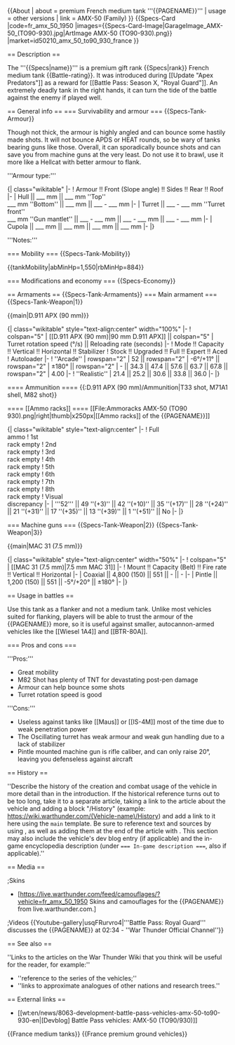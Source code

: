 {{About
| about = premium French medium tank '''{{PAGENAME}}'''
| usage = other versions
| link = AMX-50 (Family)
}}
{{Specs-Card
|code=fr_amx_50_1950
|images={{Specs-Card-Image|GarageImage_AMX-50_(TO90-930).jpg|ArtImage AMX-50 (TO90-930).png}}
|market=id50210_amx_50_to90_930_france
}}

== Description ==
<!-- ''In the description, the first part should be about the history of the creation and combat usage of the vehicle, as well as its key features. In the second part, tell the reader about the ground vehicle in the game. Insert a screenshot of the vehicle, so that if the novice player does not remember the vehicle by name, he will immediately understand what kind of vehicle the article is talking about.'' -->
The '''{{Specs|name}}''' is a premium gift rank {{Specs|rank}} French medium tank {{Battle-rating}}. It was introduced during [[Update "Apex Predators"]] as a reward for [[Battle Pass: Season X, "Royal Guard"]]. An extremely deadly tank in the right hands, it can turn the tide of the battle against the enemy if played well.

== General info ==
=== Survivability and armour ===
{{Specs-Tank-Armour}}
<!-- ''Describe armour protection. Note the most well protected and key weak areas. Appreciate the layout of modules as well as the number and location of crew members. Is the level of armour protection sufficient, is the placement of modules helpful for survival in combat? If necessary use a visual template to indicate the most secure and weak zones of the armour.'' -->

Though not thick, the armour is highly angled and can bounce some hastily made shots. It will not bounce APDS or HEAT rounds, so be wary of tanks bearing guns like those. Overall, it can sporadically bounce shots and can save you from machine guns at the very least. Do not use it to brawl, use it more like a Hellcat with better armour to flank.

'''Armour type:''' <!-- The types of armour present on the vehicle and their general locations -->
<!-- Example: * Rolled homogeneous armour (Front, Side, Rear, Hull roof)
* Cast homogeneous armour (Turret, Transmission area) -->

{| class="wikitable"
|-
! Armour !! Front (Slope angle) !! Sides !! Rear !! Roof
|-
| Hull || ___ mm || ___ mm ''Top'' <br> ___ mm ''Bottom'' || ___ mm || ___ - ___ mm
|-
| Turret || ___ - ___ mm ''Turret front'' <br> ___ mm ''Gun mantlet'' || ___ - ___ mm || ___ - ___ mm || ___ - ___ mm
|-
| Cupola || ___ mm || ___ mm || ___ mm || ___ mm
|-
|}

'''Notes:''' <!-- Any additional notes which the user needs to be aware of -->
<!-- Example: * Suspension wheels are 20 mm thick, tracks are 30 mm thick, and torsion bars are 60 mm thick. -->

=== Mobility ===
{{Specs-Tank-Mobility}}
<!-- ''Write about the mobility of the ground vehicle. Estimate the specific power and manoeuvrability, as well as the maximum speed forwards and backwards.'' -->

{{tankMobility|abMinHp=1,550|rbMinHp=884}}

=== Modifications and economy ===
{{Specs-Economy}}

== Armaments ==
{{Specs-Tank-Armaments}}
=== Main armament ===
{{Specs-Tank-Weapon|1}}
<!-- ''Give the reader information about the characteristics of the main gun. Assess its effectiveness in a battle based on the reloading speed, ballistics and the power of shells. Do not forget about the flexibility of the fire, that is how quickly the cannon can be aimed at the target, open fire on it and aim at another enemy. Add a link to the main article on the gun: <code><nowiki>{{main|Name of the weapon}}</nowiki></code>. Describe in general terms the ammunition available for the main gun. Give advice on how to use them and how to fill the ammunition storage.'' -->
{{main|D.911 APX (90 mm)}}

{| class="wikitable" style="text-align:center" width="100%"
|-
! colspan="5" | [[D.911 APX (90 mm)|90 mm D.911 APX]] || colspan="5" | Turret rotation speed (°/s) || Reloading rate (seconds)
|-
! Mode !! Capacity !! Vertical !! Horizontal !! Stabilizer
! Stock !! Upgraded !! Full !! Expert !! Aced
! Autoloader
|-
! ''Arcade''
| rowspan="2" | 52 || rowspan="2" | -6°/+11° || rowspan="2" | ±180° || rowspan="2" | - || 34.3 || 47.4 || 57.6 || 63.7 || 67.8 || rowspan="2" | 4.00
|-
! ''Realistic''
| 21.4 || 25.2 || 30.6 || 33.8 || 36.0
|-
|}

==== Ammunition ====
{{:D.911 APX (90 mm)/Ammunition|T33 shot, M71A1 shell, M82 shot}}

==== [[Ammo racks]] ====
[[File:Ammoracks AMX-50 (TO90 930).png|right|thumb|x250px|[[Ammo racks]] of the {{PAGENAME}}]]
<!-- '''Last updated: 2.25.0.21''' -->
{| class="wikitable" style="text-align:center"
|-
! Full<br>ammo
! 1st<br>rack empty
! 2nd<br>rack empty
! 3rd<br>rack empty
! 4th<br>rack empty
! 5th<br>rack empty
! 6th<br>rack empty
! 7th<br>rack empty
! 8th<br>rack empty
! Visual<br>discrepancy
|-
| '''52''' || 49&nbsp;''(+3)'' || 42&nbsp;''(+10)'' || 35&nbsp;''(+17)'' || 28&nbsp;''(+24)'' || 21&nbsp;''(+31)'' || 17&nbsp;''(+35)'' || 13&nbsp;''(+39)'' || 1&nbsp;''(+51)'' || No
|-
|}

=== Machine guns ===
{{Specs-Tank-Weapon|2}}
{{Specs-Tank-Weapon|3}}
<!-- ''Offensive and anti-aircraft machine guns not only allow you to fight some aircraft but also are effective against lightly armoured vehicles. Evaluate machine guns and give recommendations on its use.'' -->
{{main|MAC 31 (7.5 mm)}}

{| class="wikitable" style="text-align:center" width="50%"
|-
! colspan="5" | [[MAC 31 (7.5 mm)|7.5 mm MAC 31]]
|-
! Mount !! Capacity (Belt) !! Fire rate !! Vertical !! Horizontal
|-
| Coaxial || 4,800 (150) || 551 || - || -
|-
| Pintle || 1,200 (150) || 551 || -5°/+20° || ±180°
|-
|}

== Usage in battles ==
<!-- ''Describe the tactics of playing in the vehicle, the features of using vehicles in the team and advice on tactics. Refrain from creating a "guide" - do not impose a single point of view but instead give the reader food for thought. Describe the most dangerous enemies and give recommendations on fighting them. If necessary, note the specifics of the game in different modes (AB, RB, SB).'' -->

Use this tank as a flanker and not a medium tank. Unlike most vehicles suited for flanking, players will be able to trust the armour of the {{PAGENAME}} more, so it is useful against smaller, autocannon-armed vehicles like the [[Wiesel 1A4]] and [[BTR-80A]].

=== Pros and cons ===
<!-- ''Summarise and briefly evaluate the vehicle in terms of its characteristics and combat effectiveness. Mark its pros and cons in a bulleted list. Try not to use more than 6 points for each of the characteristics. Avoid using categorical definitions such as "bad", "good" and the like - use substitutions with softer forms such as "inadequate" and "effective".'' -->

'''Pros:'''
* Great mobility
* M82 Shot has plenty of TNT for devastating post-pen damage
* Armour can help bounce some shots
* Turret rotation speed is good

'''Cons:'''
* Useless against tanks like [[Maus]] or [[IS-4M]] most of the time due to weak penetration power
* The Oscillating turret has weak armour and weak gun handling due to a lack of stabilizer
* Pintle mounted machine gun is rifle caliber, and can only raise 20°, leaving you defenseless against aircraft

== History ==
<!-- ''Describe the history of the creation and combat usage of the vehicle in more detail than in the introduction. If the historical reference turns out to be too long, take it to a separate article, taking a link to the article about the vehicle and adding a block "/History" (example: <nowiki>https://wiki.warthunder.com/(Vehicle-name)/History</nowiki>) and add a link to it here using the <code>main</code> template. Be sure to reference text and sources by using <code><nowiki><ref></ref></nowiki></code>, as well as adding them at the end of the article with <code><nowiki><references /></nowiki></code>. This section may also include the vehicle's dev blog entry (if applicable) and the in-game encyclopedia description (under <code><nowiki>=== In-game description ===</nowiki></code>, also if applicable).'' -->
''Describe the history of the creation and combat usage of the vehicle in more detail than in the introduction. If the historical reference turns out to be too long, take it to a separate article, taking a link to the article about the vehicle and adding a block "/History" (example: <nowiki>https://wiki.warthunder.com/(Vehicle-name)/History</nowiki>) and add a link to it here using the <code>main</code> template. Be sure to reference text and sources by using <code><nowiki><ref></ref></nowiki></code>, as well as adding them at the end of the article with <code><nowiki><references /></nowiki></code>. This section may also include the vehicle's dev blog entry (if applicable) and the in-game encyclopedia description (under <code><nowiki>=== In-game description ===</nowiki></code>, also if applicable).''

== Media ==
<!-- ''Excellent additions to the article would be video guides, screenshots from the game, and photos.'' -->

;Skins
* [https://live.warthunder.com/feed/camouflages/?vehicle=fr_amx_50_1950 Skins and camouflages for the {{PAGENAME}} from live.warthunder.com.]

;Videos
{{Youtube-gallery|usqFRurvro4|'''Battle Pass: Royal Guard''' discusses the {{PAGENAME}} at 02:34 - ''War Thunder Official Channel''}}

== See also ==
<!-- ''Links to the articles on the War Thunder Wiki that you think will be useful for the reader, for example:''
* ''reference to the series of the vehicles;''
* ''links to approximate analogues of other nations and research trees.'' -->
''Links to the articles on the War Thunder Wiki that you think will be useful for the reader, for example:''

* ''reference to the series of the vehicles;''
* ''links to approximate analogues of other nations and research trees.''

== External links ==
<!-- ''Paste links to sources and external resources, such as:''
* ''topic on the official game forum;''
* ''other literature.'' -->

* [[wt:en/news/8063-development-battle-pass-vehicles-amx-50-to90-930-en|[Devblog] Battle Pass vehicles: AMX-50 (TO90/930)]]

{{France medium tanks}}
{{France premium ground vehicles}}